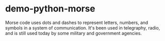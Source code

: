 # demo-python-morse
Morse code uses dots and dashes to represent letters, numbers, and symbols in a system of communication. It's been used in telegraphy, radio, and is still used today by some military and government agencies.
